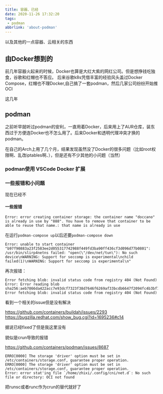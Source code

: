 ```yaml
---
title: 容器、已经
date: 2020-11-26 17:32:20
tags:
 - podman
abbrlink: 'about-podman'
---
```


以及其他的一点容器、云相关的东西

<!-- more -->

## 由Docker想到的

前几年容器火起来的时候，Docker也算是大红大紫的网红公司。但是想挣钱吃独食，谷歌和红帽也不答应。
后来谷歌k8s凭借丰富的经验风头盖过Docker Compose，红帽也不理Docker,自己搞了一套podman，然后几家公司纷纷开始推OCI

这几年

## podman

之前听早就听过podman的安利，一直用着Docker，后来用上了AUR仓库，装东西过于方便连Docker也不怎么用了。后来Docker和透明代理冲突才换的podman。

在自己的Arch上用了几个月，结果发现虽然没了Docker的很多问题（比如root权限啊、乱改iptables啊、），但是还有不少其他的小问题（当然）

### podman使用 VSCode Docker 扩展

### 一些报错和小问题

现在已经不

#### 一些报错

```log
Error: error creating container storage: the container name "doccano" is already in use by "888". You have to remove that container to be able to reuse that name.: that name is already in use
```

在运行`podman-compose up`以后还要`podman-compose down`

```log
Error: unable to start container "b97f90883a23f2583ee2d055317742988f449fd3ba90ff436cf3d096d77b0801": /usr/bin/slirp4netns failed: "open(\"/dev/net/tun\"): No such device\nWARNING: Support for seccomp is experimental\nchild failed(1)\nWARNING: Support for seccomp is experimental\n"
```

再次报错：

```log
Error fetching blob: invalid status code from registry 404 (Not Found)
Error: Error reading blob sha256:aeb7866da422acc7e93dcf7323f38d7646f6269af33bcdb6647f2094fc4b3bf7: Error fetching blob: invalid status code from registry 404 (Not Found)
```

看到一个相关的issue但是没有解决

https://github.com/containers/buildah/issues/2293
https://bugzilla.redhat.com/show_bug.cgi?id=1695236#c14 

据说已经fixed了但是我这里没有

貌似是crun导致的报错

https://github.com/containers/podman/issues/8687


```
ERRO[0000] The storage 'driver' option must be set in /etc/containers/storage.conf, guarantee proper operation. 
ERRO[0000] The storage 'driver' option must be set in /etc/containers/storage.conf, guarantee proper operation. 
Error: error stat'ing file `/home/zhixi/.config/cni/net.d`: No such file or directory: OCI not found
```

把runsc或者runc作为crun的替代就好了

